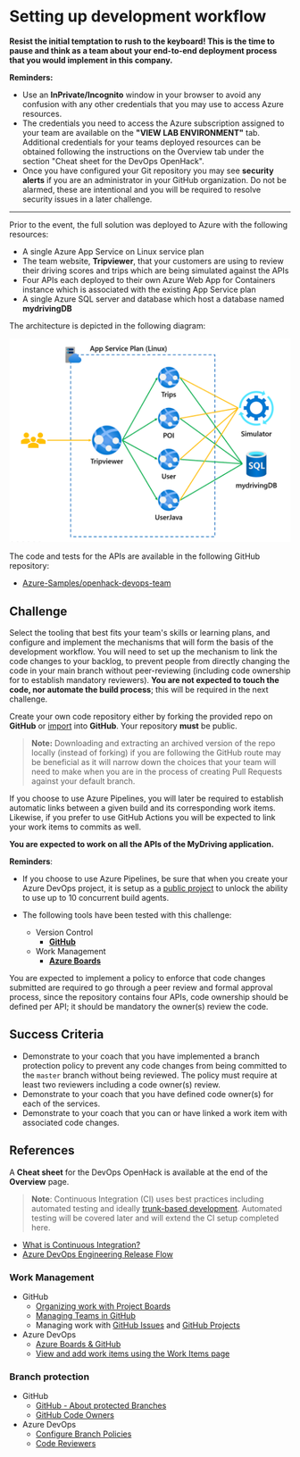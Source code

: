 # Setting up development workflow

**Resist the initial temptation to rush to the keyboard! This is the time to pause and think as a team about your end-to-end deployment process that you would implement in this company.**

**Reminders:**

- Use an **InPrivate/Incognito** window in your browser to avoid any confusion with any other credentials that you may use to access Azure resources.
- The credentials you need to access the Azure subscription assigned to your team are available on the **"VIEW LAB ENVIRONMENT"** tab. Additional credentials for your teams deployed resources can be obtained following the instructions on the Overview tab under the section "Cheat sheet for the DevOps OpenHack".
- Once you have configured your Git repository you may see **security alerts** if you are an administrator in your GitHub organization. Do not be alarmed, these are intentional and you will be required to resolve security issues in a later challenge.

--------------

Prior to the event, the full solution was deployed to Azure with the following resources:

- A single Azure App Service on Linux service plan
- The team website, **Tripviewer**, that your customers are using to review their driving scores and trips which are being simulated against the APIs
- Four APIs each deployed to their own Azure Web App for Containers instance which is associated with the existing App Service plan
- A single Azure SQL server and database which host a database named **mydrivingDB**

The architecture is depicted in the following diagram:

![DevOps OpenHack architecture](./images/DevOps%20OpenHack%20architecture.png)

The code and tests for the APIs are available in the following GitHub repository:

- <a href="https://github.com/Azure-Samples/openhack-devops-team" target="_blank">Azure-Samples/openhack-devops-team</a>

## Challenge

Select the tooling that best fits your team's skills or learning plans, and configure and implement the mechanisms that will form the basis of the development workflow. You will need to set up the mechanism to link the code changes to your backlog, to prevent people from directly changing the code in your main branch without peer-reviewing (including code ownership for to establish mandatory reviewers). **You are not expected to touch the code, nor automate the build process**; this will be required in the next challenge.

Create your own code repository either by forking the provided repo on **GitHub** or <a href="https://help.github.com/github/importing-your-projects-to-github/importing-a-repository-with-github-importer" target="_blank">import</a> into **GitHub**. Your repository **must** be public.

>**Note:** Downloading and extracting an archived version of the repo locally (instead of forking) if you are following the GitHub route may be beneficial as it will narrow down the choices that your team will need to make when you are in the process of creating Pull Requests against your default branch.

If you choose to use Azure Pipelines, you will later be required to establish automatic links between a given build and its corresponding work items. Likewise, if you prefer to use GitHub Actions you will be expected to link your work items to commits as well.

**You are expected to work on all the APIs of the MyDriving application.**

**Reminders**:

- If you choose to use Azure Pipelines, be sure that when you create your Azure DevOps project, it is setup as a <a href="https://docs.microsoft.com/azure/devops/organizations/public/create-public-project" target="_blank">public project</a> to unlock the ability to use up to 10 concurrent build agents.

- The following tools have been tested with this challenge:
  
    - Version Control
        - **<a href="https://github.com/" target="_blank">GitHub</a>**
    - Work Management
        - **<a href="https://azure.microsoft.com/services/devops/boards/" target="_blank">Azure Boards</a>**

You are expected to implement a policy to enforce that code changes submitted are required to go through a peer review and formal approval process, since the repository contains four APIs, code ownership should be defined per API; it should be mandatory the owner(s) review the code.

## Success Criteria

- Demonstrate to your coach that you have implemented a branch protection policy to prevent any code changes from being committed to the `master` branch without being reviewed. The policy must require at least two reviewers including a code owner(s) review.
- Demonstrate to your coach that you have defined code owner(s) for each of the services.
- Demonstrate to your coach that you can or have linked a work item with associated code changes.

## References

A **Cheat sheet** for the DevOps OpenHack is available at the end of the **Overview** page.

 > **Note**: Continuous Integration (CI) uses best practices including automated testing and ideally <a href="https://trunkbaseddevelopment.com/" target="_blank">trunk-based development</a>. Automated testing will be covered later and will extend the CI setup completed here.

- <a href="https://docs.microsoft.com/azure/devops/learn/what-is-continuous-integration" target="_blank">What is Continuous Integration?</a>
- <a href="https://docs.microsoft.com/azure/devops/learn/devops-at-microsoft/release-flow" target="_blank">Azure DevOps Engineering Release Flow</a>

### Work Management

- GitHub
    - <a href="https://help.github.com/github/managing-your-work-on-github/about-project-boards" target="_blank">Organizing work with Project Boards</a>
    - <a href="https://help.github.com/github/setting-up-and-managing-organizations-and-teams/about-teams" target="_blank">Managing Teams in GitHub</a>
    - Managing work with <a href="https://help.github.com/github/managing-your-work-on-github/about-issues" target="_blank">GitHub Issues</a> and <a href="https://github.com/features/project-management" target="_blank">GitHub Projects</a>
- Azure DevOps
    - <a href="https://docs.microsoft.com/azure/devops/boards/github/?view=azure-devops" target="_blank">Azure Boards & GitHub</a>
    - <a href="https://docs.microsoft.com/azure/devops/boards/work-items/view-add-work-items" target="_blank">View and add work items using the Work Items page</a>

### Branch protection

- GitHub
    - <a href="https://help.github.com/articles/about-protected-branches" target="_blank">GitHub - About protected Branches</a>
    - <a href="https://help.github.com/github/creating-cloning-and-archiving-repositories/about-code-owners" target="_blank">GitHub Code Owners</a>
- Azure DevOps
    - <a href="https://docs.microsoft.com/azure/devops/repos/git/branch-policies" target="_blank">Configure Branch Policies</a>
    - <a href="https://docs.microsoft.com/azure/devops/repos/git/branch-policies?view=azure-devops#automatically-include-code-reviewers" target="_blank">Code Reviewers</a>
